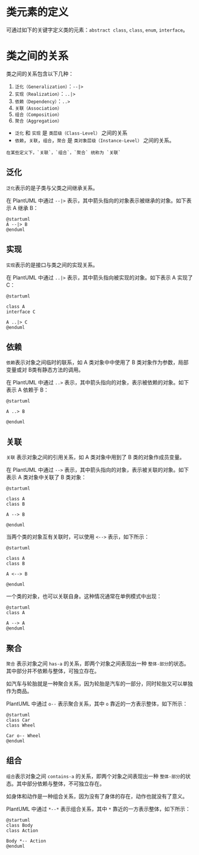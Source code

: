 # 类元素的定义

可通过如下的关键字定义类的元素：`abstract class`, `class`, `enum`, `interface`。


# 类之间的关系

类之间的关系包含以下几种：
1. `泛化（Generalization）`：`--|>`
2. `实现（Realization）`：`..|>`
3. `依赖（Dependency）`：`..>`
4. `关联（Association）`
5. `组合（Composition）`
6. `聚合（Aggregation）`

* `泛化` 和 `实现` 是 `类层级（Class-Level）` 之间的关系
* `依赖`，`关联`，`组合`，`聚合` 是 `类对象层级（Instance-Level）` 之间的关系。

```ad-note
在某些定义下，`关联`，`组合`，`聚合` 统称为 `关联`
```

## 泛化

`泛化`表示的是子类与父类之间继承关系。

在 PlantUML 中通过 `--|>` 表示，其中箭头指向的对象表示被继承的对象。如下表示 A 继承 B：
```plantuml
@startuml
A --|> B
@enduml
```

## 实现

`实现`表示的是接口与类之间的实现关系。

在 PlantUML 中通过 `..|>` 表示，其中箭头指向被实现的对象。如下表示 A 实现了 C：
```plantuml
@startuml

class A
interface C

A ..|> C
@enduml
```

## 依赖

`依赖`表示对象之间临时的联系，如 A 类对象中中使用了 B 类对象作为参数，局部变量或对 B类有静态方法的调用。

在 PlantUML 中通过 `..>` 表示，其中箭头指向的对象，表示被依赖的对象。如下表示 A 依赖于 B：
```plantuml
@startuml

A ..> B

@enduml
```

## 关联

`关联` 表示对象之间的引用关系，如 A 类对象中用到了 B 类的对象作成员变量。

在 PlantUML 中通过 `-->` 表示，其中箭头指向的对象，表示被关联的对象。如下表示 A 类对象中关联了 B 类对象：
```plantuml
@startuml

class A
class B

A --> B

@enduml
```

当两个类的对象互有关联时，可以使用 `<-->` 表示，如下所示：
```plantuml
@startuml

class A
class B

A <--> B

@enduml
```

一个类的对象，也可以关联自身。这种情况通常在单例模式中出现：


```plantuml
@startuml
class A

A --> A
@enduml
```

## 聚合

`聚合` 表示对象之间 `has-a` 的关系，即两个对象之间表现出一种 `整体-部分`的状态。其中部分并不依赖与整体，可独立存在。

如汽车与轮胎就是一种聚合关系，因为轮胎是汽车的一部分，同时轮胎又可以单独作为商品。

PlantUML 中通过 `o--` 表示聚合关系，其中 `o` 靠近的一方表示整体，如下所示：
```plantuml
@startuml
class Car
class Wheel

Car o-- Wheel
@enduml
```

## 组合

`组合`表示对象之间 `contains-a` 的关系，即两个对象之间表现出一种 `整体-部分`的状态。其中部分依赖与整体，不可独立存在。

如身体和动作是一种组合关系，因为没有了身体的存在，动作也就没有了意义。

PlantUML 中通过 `*--*` 表示组合关系，其中 `*` 靠近的一方表示整体，如下所示：
```plantuml
@startuml
class Body
class Action

Body *-- Action
@enduml
```